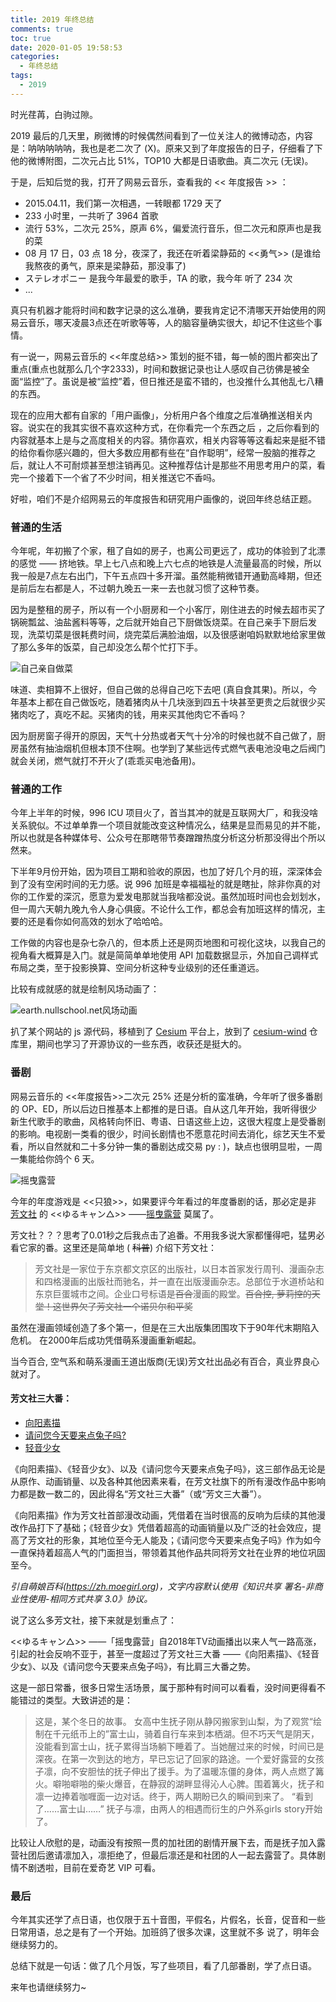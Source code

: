 ```yaml
---
title: 2019 年终总结
comments: true
toc: true
date: 2020-01-05 19:58:53
categories:
  - 年终总结
tags:
  - 2019
---
```


时光荏苒，白驹过隙。

2019 最后的几天里，刷微博的时候偶然间看到了一位关注人的微博动态，内容是：呐呐呐呐呐，我也是老二次了 (X)。原来又到了年度报告的日子，仔细看了下他的微博附图，二次元占比 51%，TOP10 大都是日语歌曲。真二次元 (无误)。

于是，后知后觉的我，打开了网易云音乐，查看我的 << 年度报告 >> ：




- 2015.04.11，我们第一次相遇，一转眼都 1729 天了
- 233 小时里，一共听了 3964 首歌
- 流行 53%，二次元 25%，原声 6%，偏爱流行音乐，但二次元和原声也是我的菜
- 08 月 17 日，03 点 18 分，夜深了，我还在听着梁静茹的 <<勇气>> (是谁给我熬夜的勇气，原来是梁静茹，那没事了)
- ステレオポニー 是我今年最爱的歌手，TA 的歌，我今年 听了 234 次
- ...

真只有机器才能将时间和数字记录的这么准确，要我肯定记不清哪天开始使用的网易云音乐，哪天凌晨3点还在听歌等等，人的脑容量确实很大，却记不住这些个事情。

有一说一，网易云音乐的 <<年度总结>> 策划的挺不错，每一帧的图片都突出了重点(重点也就那么几个字2333)，时间和数据记录也让人感叹自己彷佛是被全面“监控”了。虽说是被“监控”着，但日推还是蛮不错的，也没推什么其他乱七八糟的东西。

现在的应用大都有自家的「用户画像」，分析用户各个维度之后准确推送相关内容。说实在的我其实很不喜欢这种方式，在你看完一个东西之后 ，之后你看到的内容就基本上是与之高度相关的内容。猜你喜欢，相关内容等等这看起来是挺不错的给你看你感兴趣的，但大多数应用都有些在“自作聪明”，经常一股脑的推荐之后，就让人不可耐烦甚至想注销再见。这种推荐估计是那些不用思考用户的菜，看完一个接着下一个省了不少时间，相关推送它不香吗。


好啦，咱们不是介绍网易云的年度报告和研究用户画像的，说回年终总结正题。

<!--more-->

### 普通的生活

今年呢，年初搬了个家，租了自如的房子，也离公司更远了，成功的体验到了北漂的感觉 —— 挤地铁。早上七八点和晚上六七点的地铁是人流量最高的时候，所以我一般是7点左右出门，下午五点四十多开溜。虽然能稍微错开通勤高峰期，但还是前后左右都是人，不过朝九晚五一来一去也就习惯了这种节奏。

因为是整租的房子，所以有一个小厨房和一个小客厅，刚住进去的时候去超市买了锅碗瓢盆、油盐酱料等等，之后就开始自己下厨做饭烧菜。在自己亲手下厨后发现，洗菜切菜是很耗费时间，烧完菜后满脸油烟，以及很感谢咱妈默默地给家里做了那么多年的饭菜，自己却没怎么帮个忙打下手。

![自己亲自做菜](https://i.loli.net/2020/01/05/zlJ28UkpIe39nmR.jpg)

味道、卖相算不上很好，但自己做的总得自己吃下去吧 (真自食其果)。所以，今年基本上都在自己做饭吃，随着猪肉从十几块涨到四五十块甚至更贵之后就很少买猪肉吃了，真吃不起。买猪肉的钱，用来买其他肉它不香吗？

因为厨房窗子得开的原因，天气十分热或者天气十分冷的时候也就不自己做了，厨房虽然有抽油烟机但根本顶不住啊。也学到了某些远传式燃气表电池没电之后阀门就会关闭，燃气就打不开火了(乖乖买电池备用)。

### 普通的工作

今年上半年的时候，996 ICU 项目火了，首当其冲的就是互联网大厂，和我没啥关系貌似。不过单单靠一个项目就能改变这种情况么，结果是显而易见的并不能，所以也就是各种媒体号、公众号在那瞎带节奏蹭蹭热度分析这分析那没得出个所以然来。

下半年9月份开始，因为项目工期和验收的原因，也加了好几个月的班，深深体会到了没有空闲时间的无力感。说 996 加班是幸福福祉的就是瞎扯，除非你真的对你的工作爱的深沉，愿意为爱发电那就当我啥都没说。虽然加班时间也会划划水，但一周六天朝九晚九令人身心俱疲。不论什么工作，都总会有加班这样的情况，主要的还是看你如何高效的划水了哈哈哈。

工作做的内容也是杂七杂八的，但本质上还是网页地图和可视化这块，以我自己的视角看大概算是入门。就是简简单单地使用 API 加载数据显示，外加自己调样式布局之类，至于投影换算、空间分析这种专业级别的还任重道远。

比较有成就感的就是绘制风场动画了：

![earth.nullschool.net风场动画](https://i.loli.net/2020/01/05/IUXmMr3pCovQVct.png)

扒了某个网站的 js 源代码，移植到了 [Cesium](https://cesium.com/cesiumjs/) 平台上，放到了 [cesium-wind](https://github.com/vensing/cesium-wind) 仓库里，期间也学习了开源协议的一些东西，收获还是挺大的。


### 番剧

网易云音乐的 <<年度报告>>二次元 25% 还是分析的蛮准确，今年听了很多番剧的 OP、ED，所以后边日推基本上都推的是日语。自从这几年开始，我听得很少新生代歌手的歌曲，风格转向怀旧、粤语、日语这些上边，这很大程度上是受番剧的影响。电视剧一类看的很少，时间长剧情也不愿意花时间去消化，综艺天生不爱看，所以自然就和二十多分钟一集的番剧达成交易 py  : )，缺点也很明显啦，一周一集能给你鸽个 6 天。

![摇曳露营](https://i.loli.net/2020/01/05/F5toTzQfL6cSrEZ.jpg)

今年的年度游戏是 <<只狼>>，如果要评今年看过的年度番剧的话，那必定是非 [芳文社](https://zh.moegirl.org/%E8%8A%B3%E6%96%87%E7%A4%BE) 的 <<ゆるキャン△>> ——[摇曳露营](https://zh.moegirl.org/%E6%91%87%E6%9B%B3%E9%9C%B2%E8%90%A5) 莫属了。

芳文社？？？思考了0.01秒之后我点击了追番。不用我多说大家都懂得吧，猛男必看它家的番。这里还是简单地 ( ~~科普~~) 介绍下芳文社：

> 芳文社是一家位于东京都文京区的出版社，以日本首家发行周刊、漫画杂志和四格漫画的出版社而驰名，并一直在出版漫画杂志。总部位于水道桥站和东京巨蛋城市之间。企业口号标语是~~百合~~漫画的殿堂。~~百合控, 萝莉控的天堂！这世界欠了芳文社一个诺贝尔和平奖~~

虽然在漫画领域创造了多个第一，但是在三大出版集团围攻下于90年代末期陷入危机。 在2000年后成功凭借萌系漫画重新崛起。

当今百合, 空气系和萌系漫画王道出版商(无误)芳文社出品必有百合，真业界良心就对了。

#### 芳文社三大番：

- [向阳素描](https://zh.moegirl.org/%E5%90%91%E9%98%B3%E7%B4%A0%E6%8F%8F)
- [ 请问您今天要来点兔子吗?](https://zh.moegirl.org/%E8%AF%B7%E9%97%AE%E6%82%A8%E4%BB%8A%E5%A4%A9%E8%A6%81%E6%9D%A5%E7%82%B9%E5%85%94%E5%AD%90%E5%90%97%EF%BC%9F)
- [轻音少女](https://zh.moegirl.org/%E8%BD%BB%E9%9F%B3%E5%B0%91%E5%A5%B3)

《向阳素描》、《轻音少女》、以及《请问您今天要来点兔子吗》，这三部作品无论是从原作、动画销量、以及各种其他因素来看，在芳文社旗下的所有漫改作品中影响力都是数一数二的，因此得名“芳文社三大番”（或“芳文三大番”）。

《向阳素描》作为芳文社首部漫改动画，凭借着在当时很高的反响为后续的其他漫改作品打下了基础；《轻音少女》凭借着超高的动画销量以及广泛的社会效应，提高了芳文社的形象，其地位至今无人能及；《请问您今天要来点兔子吗》作为如今一直保持着超高人气的门面担当，带领着其他作品共同将芳文社在业界的地位巩固至今。

_引自萌娘百科(https://zh.moegirl.org)，文字内容默认使用《知识共享 署名-非商业性使用-相同方式共享 3.0》协议。_

说了这么多芳文社，接下来就是划重点了：

<<ゆるキャン△>> ——「摇曳露营」自2018年TV动画播出以来人气一路高涨，引起的社会反响不亚于，甚至一度超过了芳文社三大番 ——《向阳素描》、《轻音少女》、以及《请问您今天要来点兔子吗》，有比肩三大番之势。

这是一部日常番，很多日常生活场景，属于那种有时间可以看看，没时间更得看不能错过的类型。大致讲述的是：

>这是，某个冬日的故事。
女高中生抚子刚从静冈搬家到山梨，为了观赏“绘制在千元纸币上的”富士山，骑着自行车来到本栖湖。但不巧天气是阴天，没能看到富士山，抚子累得当场躺下睡着了。当她醒过来的时候，时间已是深夜。在第一次到达的地方，早已忘记了回家的路途。一个爱好露营的女孩子凛，向不安胆怯的抚子伸出了援手。为了温暖冻僵的身体，两人点燃了篝火。噼啪噼啪的柴火爆音，在静寂的湖畔显得沁人心脾。围着篝火，抚子和凛一边捧着咖喱面一边对话。终于，两人期盼已久的瞬间到来了。
“看到了……富士山……”
抚子与凛，由两人的相遇而衍生的户外系girls story开始了。


比较让人欣慰的是，动画没有按照一贯的加社团的剧情开展下去，而是抚子加入露营社团后邀请凛加入，凛拒绝了，但最后凛还是和社团的人一起去露营了。具体剧情不剧透啦，目前在爱奇艺 VIP 可看。



### 最后



今年其实还学了点日语，也仅限于五十音图，平假名，片假名，长音，促音和一些日常用语，总之是有了一个开始。加班鸽了很多次课，这里就不多 说了，明年会继续努力的。

总结下就是一句话：做了几个月饭，写了些项目，看了几部番剧，学了点日语。

来年也请继续努力~





